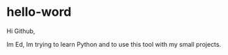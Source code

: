 # hello-word

Hi Github,

Im Ed, Im trying to learn Python and to use this tool with my small projects.
